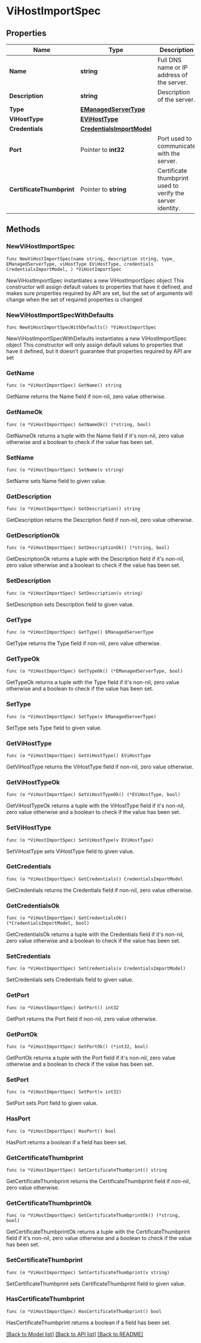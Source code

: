 # ViHostImportSpec

## Properties

Name | Type | Description | Notes
------------ | ------------- | ------------- | -------------
**Name** | **string** | Full DNS name or IP address of the server. | 
**Description** | **string** | Description of the server. | 
**Type** | [**EManagedServerType**](EManagedServerType.md) |  | 
**ViHostType** | [**EViHostType**](EViHostType.md) |  | 
**Credentials** | [**CredentialsImportModel**](CredentialsImportModel.md) |  | 
**Port** | Pointer to **int32** | Port used to communicate with the server. | [optional] 
**CertificateThumbprint** | Pointer to **string** | Certificate thumbprint used to verify the server identity. | [optional] 

## Methods

### NewViHostImportSpec

`func NewViHostImportSpec(name string, description string, type_ EManagedServerType, viHostType EViHostType, credentials CredentialsImportModel, ) *ViHostImportSpec`

NewViHostImportSpec instantiates a new ViHostImportSpec object
This constructor will assign default values to properties that have it defined,
and makes sure properties required by API are set, but the set of arguments
will change when the set of required properties is changed

### NewViHostImportSpecWithDefaults

`func NewViHostImportSpecWithDefaults() *ViHostImportSpec`

NewViHostImportSpecWithDefaults instantiates a new ViHostImportSpec object
This constructor will only assign default values to properties that have it defined,
but it doesn't guarantee that properties required by API are set

### GetName

`func (o *ViHostImportSpec) GetName() string`

GetName returns the Name field if non-nil, zero value otherwise.

### GetNameOk

`func (o *ViHostImportSpec) GetNameOk() (*string, bool)`

GetNameOk returns a tuple with the Name field if it's non-nil, zero value otherwise
and a boolean to check if the value has been set.

### SetName

`func (o *ViHostImportSpec) SetName(v string)`

SetName sets Name field to given value.


### GetDescription

`func (o *ViHostImportSpec) GetDescription() string`

GetDescription returns the Description field if non-nil, zero value otherwise.

### GetDescriptionOk

`func (o *ViHostImportSpec) GetDescriptionOk() (*string, bool)`

GetDescriptionOk returns a tuple with the Description field if it's non-nil, zero value otherwise
and a boolean to check if the value has been set.

### SetDescription

`func (o *ViHostImportSpec) SetDescription(v string)`

SetDescription sets Description field to given value.


### GetType

`func (o *ViHostImportSpec) GetType() EManagedServerType`

GetType returns the Type field if non-nil, zero value otherwise.

### GetTypeOk

`func (o *ViHostImportSpec) GetTypeOk() (*EManagedServerType, bool)`

GetTypeOk returns a tuple with the Type field if it's non-nil, zero value otherwise
and a boolean to check if the value has been set.

### SetType

`func (o *ViHostImportSpec) SetType(v EManagedServerType)`

SetType sets Type field to given value.


### GetViHostType

`func (o *ViHostImportSpec) GetViHostType() EViHostType`

GetViHostType returns the ViHostType field if non-nil, zero value otherwise.

### GetViHostTypeOk

`func (o *ViHostImportSpec) GetViHostTypeOk() (*EViHostType, bool)`

GetViHostTypeOk returns a tuple with the ViHostType field if it's non-nil, zero value otherwise
and a boolean to check if the value has been set.

### SetViHostType

`func (o *ViHostImportSpec) SetViHostType(v EViHostType)`

SetViHostType sets ViHostType field to given value.


### GetCredentials

`func (o *ViHostImportSpec) GetCredentials() CredentialsImportModel`

GetCredentials returns the Credentials field if non-nil, zero value otherwise.

### GetCredentialsOk

`func (o *ViHostImportSpec) GetCredentialsOk() (*CredentialsImportModel, bool)`

GetCredentialsOk returns a tuple with the Credentials field if it's non-nil, zero value otherwise
and a boolean to check if the value has been set.

### SetCredentials

`func (o *ViHostImportSpec) SetCredentials(v CredentialsImportModel)`

SetCredentials sets Credentials field to given value.


### GetPort

`func (o *ViHostImportSpec) GetPort() int32`

GetPort returns the Port field if non-nil, zero value otherwise.

### GetPortOk

`func (o *ViHostImportSpec) GetPortOk() (*int32, bool)`

GetPortOk returns a tuple with the Port field if it's non-nil, zero value otherwise
and a boolean to check if the value has been set.

### SetPort

`func (o *ViHostImportSpec) SetPort(v int32)`

SetPort sets Port field to given value.

### HasPort

`func (o *ViHostImportSpec) HasPort() bool`

HasPort returns a boolean if a field has been set.

### GetCertificateThumbprint

`func (o *ViHostImportSpec) GetCertificateThumbprint() string`

GetCertificateThumbprint returns the CertificateThumbprint field if non-nil, zero value otherwise.

### GetCertificateThumbprintOk

`func (o *ViHostImportSpec) GetCertificateThumbprintOk() (*string, bool)`

GetCertificateThumbprintOk returns a tuple with the CertificateThumbprint field if it's non-nil, zero value otherwise
and a boolean to check if the value has been set.

### SetCertificateThumbprint

`func (o *ViHostImportSpec) SetCertificateThumbprint(v string)`

SetCertificateThumbprint sets CertificateThumbprint field to given value.

### HasCertificateThumbprint

`func (o *ViHostImportSpec) HasCertificateThumbprint() bool`

HasCertificateThumbprint returns a boolean if a field has been set.


[[Back to Model list]](../README.md#documentation-for-models) [[Back to API list]](../README.md#documentation-for-api-endpoints) [[Back to README]](../README.md)


